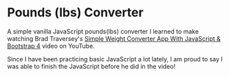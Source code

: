 # Pounds (lbs) Converter

A simple vanilla JavaScript pounds(lbs) converter I learned to make watching Brad Traversey's [Simple Weight Converter App With JavaScript & Bootstrap 4](https://www.youtube.com/watch?v=7l-ZAuU8TXc&list=PLillGF-RfqbbnEGy3ROiLWk7JMCuSyQtX&index=9&t=0s) video on YouTube.

Since I have been practicing basic JavaScript a lot lately, I am proud to say I was able to finish the JavaScript before he did in the video!
